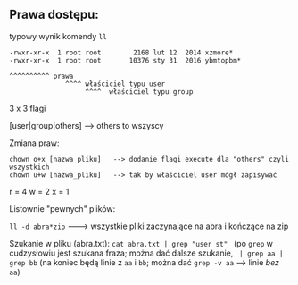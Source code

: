 ## Prawa dostępu:
typowy wynik komendy `ll`

```
-rwxr-xr-x  1 root root        2168 lut 12  2014 xzmore*
-rwxr-xr-x  1 root root       10376 sty 31  2016 ybmtopbm*

^^^^^^^^^^ prawa
              ^^^^ właściciel typu user
                   ^^^^  właściciel typu group
```

3 x 3 flagi

[user|group|others]   --> others to wszyscy
                   

Zmiana praw:
```
chown o+x [nazwa_pliku]   --> dodanie flagi execute dla "others" czyli wszystkich
chown u+w [nazwa_pliku]   --> tak by właściciel user mógł zapisywać
```

r = 4
w = 2
x = 1

Listownie "pewnych" plików:

`ll -d abra*zip`   ---> wszystkie pliki zaczynające na abra i kończące na zip

Szukanie w pliku (abra.txt):
`cat abra.txt | grep "user st" `
(po `grep` w cudzysłowiu jest szukana fraza; można dać dalsze szukanie, ` | grep aa | grep bb` (na koniec będą linie z `aa` i `bb`; można dać `grep -v aa` --> linie _bez_ `aa`)
                   
